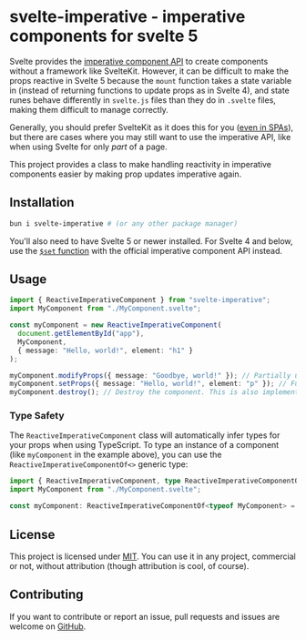 # svelte-imperative - imperative components for svelte 5

Svelte provides the [imperative component API](https://svelte.dev/docs/svelte/imperative-component-api) to create components without a framework like SvelteKit. However, it can be difficult to make the props reactive in Svelte 5 because the `mount` function takes a state variable in (instead of returning functions to update props as in Svelte 4), and state runes behave differently in `svelte.js` files than they do in `.svelte` files, making them difficult to manage correctly.

Generally, you should prefer SvelteKit as it does this for you ([even in SPAs](https://svelte.dev/docs/kit/page-options#ssr)), but there are cases where you may still want to use the imperative API, like when using Svelte for only _part_ of a page.

This project provides a class to make handling reactivity in imperative components easier by making prop updates imperative again.

## Installation

```bash
bun i svelte-imperative # (or any other package manager)
```

You'll also need to have Svelte 5 or newer installed. For Svelte 4 and below, use the [`$set` function](https://svelte.dev/docs/svelte/legacy-component-api#$set) with the official imperative component API instead.

## Usage

```ts
import { ReactiveImperativeComponent } from "svelte-imperative";
import MyComponent from "./MyComponent.svelte";

const myComponent = new ReactiveImperativeComponent(
  document.getElementById("app"),
  MyComponent,
  { message: "Hello, world!", element: "h1" }
);

myComponent.modifyProps({ message: "Goodbye, world!" }); // Partially update props. Becomes { message: 'Goodbye, world!', element: 'h1' }
myComponent.setProps({ message: "Hello, world!", element: "p" }); // Fully update props. Becomes { message: 'Hello, world!', element: 'p' }
myComponent.destroy(); // Destroy the component. This is also implemented in the destructor method.
```

### Type Safety

The `ReactiveImperativeComponent` class will automatically infer types for your props when using TypeScript. To type an instance of a component (like `myComponent` in the example above), you can use the `ReactiveImperativeComponentOf<>` generic type:

```ts
import { ReactiveImperativeComponent, type ReactiveImperativeComponentOf } from "svelte-imperative"
import MyComponent from "./MyComponent.svelte";

const myComponent: ReactiveImperativeComponentOf<typeof MyComponent> = new ReactiveImperativeComponent(...)
```

## License

This project is licensed under [MIT](./LICENSE). You can use it in any project, commercial or not, without attribution (though attribution is cool, of course).

## Contributing

If you want to contribute or report an issue, pull requests and issues are welcome on [GitHub](https://github.com/ezShroom/svelte-imperative).
